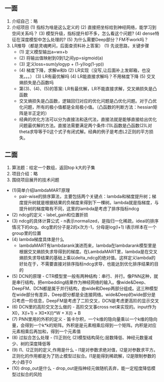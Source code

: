 ## 一面

1. 介绍自己：略
2. 介绍项目
    (1) 指标为啥是这么定义的
    (2) 直接把坐标给到神经网络，能学习到空间关系吗？
    (3) 模型升级，指标提升却不多，怎么看这个问题?
    (4) dense特征在深度模型中怎么处理的?
    (5) 为什么需要Deep部分？FM不work吗？
3. LR推导（都是灵魂拷问，后面查资料补上答案）
    (1) 先说思路，关键步骤
    - (1) 定义模型输出a=wx+b 
    - (2) 将输出值映射到0到1之间yp=sigmoid(a)
    - (3) 定义loss=sum(ylogyp + (1-y)log(1-yp))
    - (4) 梯度下降，求解w和b
    (2) LR实现（没写,让后面补上发邮箱，也没发。。。）
    (3) LR有最优解吗
    (4) LR能直接求解吗？不用梯度下降
    (5) 交叉熵损失是凸函数吗
    - 第(3)、(4)、(5)的答案: LR有最优解，LR不能直接求解，交叉熵损失是凸函数
    - 交叉熵损失是凸函数，逻辑回归对应的优化问题是凸优化问题。对于凸优化问题，所有的极小值都是全局极小值。（凸函数的判断方法：hessian矩阵是半正定的）
    - 经典的优化方法可以分为直接法和迭代法，直接法就是能够直接给出优化问题最优解的方法。直接法需要满足两个条件:(1)L函数是凸函数(2)L对theta求导等于0这个式子有闭式解。经典的例子是考虑L2正则的平方损失。

## 二面
1. 算法题：给定一个数组，返回top k大的子集
2. 项目介绍：略
3. 围绕项目展开的技术问题
-  (1)简单介绍lambdaMART原理
    - pair-wise的排序算法，主要包括两个关键点：lambda和梯度提升树；梯度提升树就是根据结果的负梯度来得到下一棵树。lambda就是指梯度，与提升树的梯度略有不同，这里的lambda是考虑了排序指标ndcg
-    (2) ndcg的定义
    - label_gain和位置折损
-    (3) ndcg的具体计算公式
    - n表示normalized，是指归一化稀疏，ideal的排序情况下的dcg。dcg里的分子是2的x次方-1，分母是log(l+1) l表示样本在一个group里的位置
-   (4) lambda梯度具体是什么
    - lambdaMART有lambdarank演进而来，lambda在lambdarank模型里是根据交叉熵损失求导得到的梯度。在LambdaMART里，lambda是在交叉熵损失求导结果的基础上乘以delta_ndcg的绝对值。这样定义lambda的好处在于，不需要直接对排序指标ndcg求导，也能达到优化排序结果的目的
-    (5) DCN的原理
    - CTR模型里一般有两种结构：串行、并行。像PNN这种，就是串行结构，把embedding结果作为神经网络的输入。像wide&Deep、DeepFM、DCN都是属于并行结构，由wide和Deep两部分组成。这三种模型在wide部分有差异，Deep部分都是全连接网络。wide&Deep的wide部分是只考虑一阶信息，DeepFM是考虑了二阶交叉，DCN是考虑更高阶的显示交叉
-    (6) DCN里的高阶交叉怎么做的
    - 高阶交叉事cross net来实现的。input作为X0，X(l+1) = X0*X(l)*W + X(l) + B
-    (7) PNN里用的外积的定义
    - 笛卡尔积，一个k维的隐向量乘以一个k维的隐向量，会得到一个k*k的矩阵。外积是是元素相乘后得到一个矩阵。内积是对应元素相乘后再加和，得到一个元素值
-    (8) 过拟合怎么处理
    - (1)正则化 (2)模型结构简化:层数降低、神经元数量减少、树的深度降低等
-    (9) l1、l2正则的定义,作用是什么
    - l1是对参数求绝对值，l2是对参数求平方。正则化的作用都是为了防止模型过拟合。l1是能得到稀疏解，l2是限制参数的大小趋于0
-    (10) drop_out是什么
    - drop_out是指神经元做随机丢弃，能一定程度降低模型过拟合的风险

